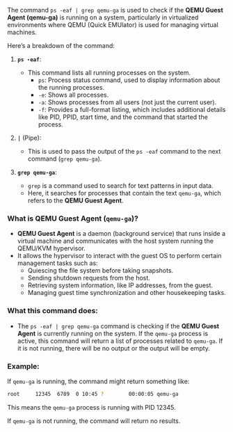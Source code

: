 The command `ps -eaf | grep qemu-ga` is used to check if the **QEMU Guest Agent (qemu-ga)** is running on a system, particularly in virtualized environments where QEMU (Quick EMUlator) is used for managing virtual machines.

Here’s a breakdown of the command:

1. **`ps -eaf`**:
   - This command lists all running processes on the system.
     - `ps`: Process status command, used to display information about the running processes.
     - `-e`: Shows all processes.
     - `-a`: Shows processes from all users (not just the current user).
     - `-f`: Provides a full-format listing, which includes additional details like PID, PPID, start time, and the command that started the process.

2. **`|`** (Pipe):
   - This is used to pass the output of the `ps -eaf` command to the next command (`grep qemu-ga`).

3. **`grep qemu-ga`**:
   - `grep` is a command used to search for text patterns in input data. 
   - Here, it searches for processes that contain the text `qemu-ga`, which refers to the **QEMU Guest Agent**.

### What is **QEMU Guest Agent** (`qemu-ga`)?
- **QEMU Guest Agent** is a daemon (background service) that runs inside a virtual machine and communicates with the host system running the QEMU/KVM hypervisor. 
- It allows the hypervisor to interact with the guest OS to perform certain management tasks such as:
  - Quiescing the file system before taking snapshots.
  - Sending shutdown requests from the host.
  - Retrieving system information, like IP addresses, from the guest.
  - Managing guest time synchronization and other housekeeping tasks.

### What this command does:
- The `ps -eaf | grep qemu-ga` command is checking if the **QEMU Guest Agent** is currently running on the system. If the `qemu-ga` process is active, this command will return a list of processes related to `qemu-ga`. If it is not running, there will be no output or the output will be empty.

### Example:
If `qemu-ga` is running, the command might return something like:

```bash
root     12345  6789  0 10:45 ?        00:00:05 qemu-ga
```

This means the `qemu-ga` process is running with PID 12345.

If `qemu-ga` is not running, the command will return no results.

